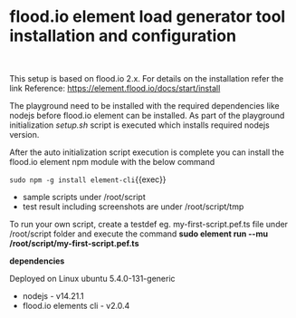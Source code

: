 # flood.io element load generator tool installation and configuration

<br>

This setup is based on flood.io 2.x. For details on the installation refer the link
Reference: <https://element.flood.io/docs/start/install>

The playground need to be installed with the required dependencies like nodejs before  flood.io element can be installed. As part of the playground initialization _setup.sh_ script is executed which installs required nodejs version.

After the auto initialization script execution is complete you can install the flood.io element npm module with the below command

`sudo npm -g install element-cli`{{exec}}

- sample scripts under /root/script
- test result including screenshots are under /root/script/tmp

To run your own script, create a testdef eg. my-first-script.pef.ts file under /root/script folder and execute the command __sudo element run --mu /root/script/my-first-script.pef.ts__


__dependencies__

Deployed on Linux ubuntu 5.4.0-131-generic
- nodejs - v14.21.1
- flood.io elements cli - v2.0.4
